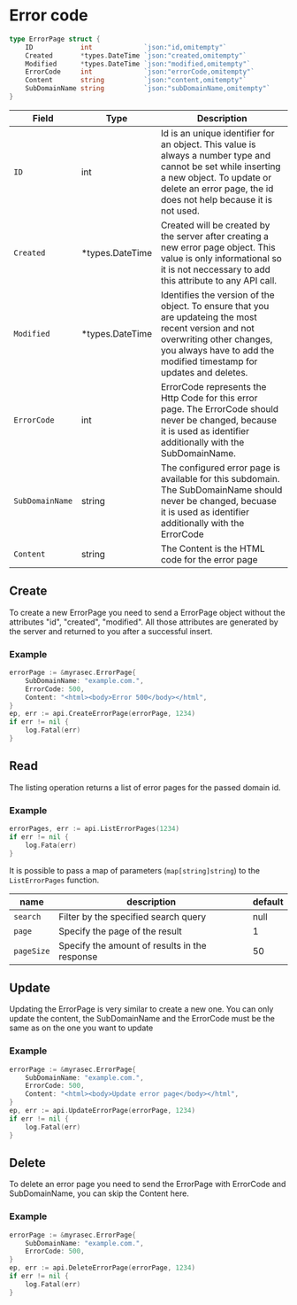 # Error code

```go
type ErrorPage struct {
	ID            int             `json:"id,omitempty"`
	Created       *types.DateTime `json:"created,omitempty"`
	Modified      *types.DateTime `json:"modified,omitempty"`
	ErrorCode     int             `json:"errorCode,omitempty"`
	Content       string          `json:"content,omitempty"`
	SubDomainName string          `json:"subDomainName,omitempty"`
}
```

| Field | Type | Description |
|---|---|---|
| `ID` | int | Id is an unique identifier for an object. This value is always a number type and cannot be set while inserting a new object. To update or delete an error page, the id does not help because it is not used. |
| `Created` | *types.DateTime | Created will be created by the server after creating a new error page object. This value is only informational so it is not neccessary to add this attribute to any API call. |
| `Modified` | *types.DateTime | Identifies the version of the object. To ensure that you are updateing the most recent version and not overwriting other changes, you always have to add the modified timestamp for updates and deletes. |
| `ErrorCode` | int | ErrorCode represents the Http Code for this error page. The ErrorCode should never be changed, because it is used as identifier additionally with the SubDomainName. |
| `SubDomainName` | string | The configured error page is available for this subdomain. The SubDomainName should never be changed, becuase it is used as identifier additionally with the ErrorCode |
| `Content` | string | The Content is the HTML code for the error page |

## Create
To create a new ErrorPage you need to send a ErrorPage object without the attributes "id", "created", "modified". All those attributes are generated by the server and returned to you after a successful insert.

### Example
```go
errorPage := &myrasec.ErrorPage{
    SubDomainName: "example.com.",
    ErrorCode: 500,
    Content: "<html><body>Error 500</body></html",
}
ep, err := api.CreateErrorPage(errorPage, 1234)
if err != nil {
    log.Fatal(err)
}
```

## Read
The listing operation returns a list of error pages for the passed domain id.

### Example
```go
errorPages, err := api.ListErrorPages(1234)
if err != nil {
    log.Fata(err)
}
```

It is possible to pass a map of parameters (`map[string]string`) to the `ListErrorPages` function.

| name | description | default |
|---|---|---|
| `search` | Filter by the specified search query | null |
| `page` | Specify the page of the result | 1 |
| `pageSize` | Specify the amount of results in the response | 50 |

## Update
Updating the ErrorPage is very similar to create a new one. You can only update the content, the SubDomainName and the ErrorCode must be the same as on the one you want to update
### Example
```go
errorPage := &myrasec.ErrorPage{
    SubDomainName: "example.com.",
    ErrorCode: 500,
    Content: "<html><body>Update error page</body></html",
}
ep, err := api.UpdateErrorPage(errorPage, 1234)
if err != nil {
    log.Fatal(err)
}
```

## Delete
To delete an error page you need to send the ErrorPage with ErrorCode and SubDomainName, you can skip the Content here.

### Example
```go
errorPage := &myrasec.ErrorPage{
    SubDomainName: "example.com.",
    ErrorCode: 500,
}
ep, err := api.DeleteErrorPage(errorPage, 1234)
if err != nil {
    log.Fatal(err)
}
```
